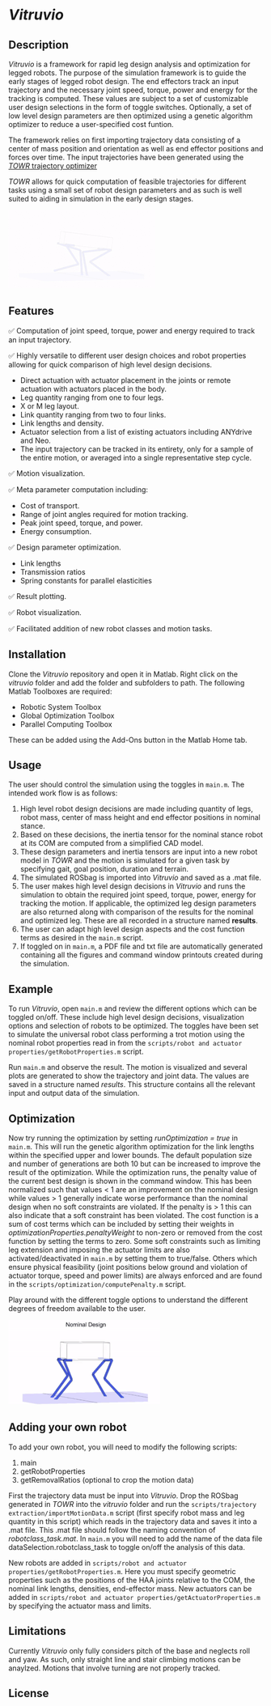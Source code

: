 # _Vitruvio_

## Description

_Vitruvio_ is a framework for rapid leg design analysis and optimization for legged robots. The purpose of the simulation framework is to guide the early stages of legged robot design. The end effectors track an input trajectory and the necessary joint speed, torque, power and energy for the tracking is computed. These values are subject to a set of customizable user design selections in the form of toggle switches. Optionally, a set of low level design parameters are then optimized using a genetic algorithm optimizer to reduce a user-specified cost funtion.

The framework relies on first importing trajectory data consisting of a center of mass position and orientation as well as end effector positions and forces over time. The input trajectories have been generated using the [_TOWR_ trajectory optimizer](https://github.com/ethz-adrl/towr) 

_TOWR_ allows for quick computation of feasible trajectories for different tasks using a small set of robot design parameters and as such is well suited to aiding in simulation in the early design stages. 

![](results/sample_visualization.gif)

## Features

:white_check_mark: Computation of joint speed, torque, power and energy required to track an input trajectory.

:white_check_mark: Highly versatile to different user design choices and robot properties allowing for quick comparison of high level design decisions.

   * Direct actuation with actuator placement in the joints or remote actuation with actuators placed in the body.
   * Leg quantity ranging from one to four legs.
   * X or M leg layout.
   * Link quantity ranging from two to four links.
   * Link lengths and density.
   * Actuator selection from a list of existing actuators including ANYdrive and Neo.
   * The input trajectory can be tracked in its entirety, only for a sample of the entire motion, or averaged into a single representative step cycle.

:white_check_mark: Motion visualization.

:white_check_mark: Meta parameter computation including:

   * Cost of transport.
   * Range of joint angles required for motion tracking.
   * Peak joint speed, torque, and power.
   * Energy consumption.

:white_check_mark: Design parameter optimization.

   * Link lengths 
   * Transmission ratios
   * Spring constants for parallel elasticities
   
:white_check_mark: Result plotting.

:white_check_mark: Robot visualization.

:white_check_mark: Facilitated addition of new robot classes and motion tasks.


## Installation

Clone the _Vitruvio_ repository and open it in Matlab. Right click on the _vitruvio_ folder and add the folder and subfolders to path. The following Matlab Toolboxes are required:

   * Robotic System Toolbox
   * Global Optimization Toolbox
   * Parallel Computing Toolbox
   
These can be added using the Add-Ons button in the Matlab Home tab.

## Usage
 
The user should control the simulation using the toggles in `main.m`.
The intended work flow is as follows:
   
   1. High level robot design decisions are made including quantity of legs, robot mass, center of mass height and end effector positions in nominal stance.
   2. Based on these decisions, the inertia tensor for the nominal stance robot at its COM are computed from a simplified CAD model.
   3. These design parameters and inertia tensors are input into a new robot model in _TOWR_ and the motion is simulated for a given task by specifying gait, goal position, duration and terrain.
   4. The simulated ROSbag is imported into _Vitruvio_ and saved as a .mat file.
   5. The user makes high level design decisions in _Vitruvio_ and runs the simulation to obtain the required joint speed, torque, power, energy for tracking the motion. If applicable, the optimized leg design parameters are also returned along with comparison of the results for the nominal and optimized leg. These are all recorded in a structure named __results__.
   6. The user can adapt high level design aspects and the cost function terms as desired in the `main.m` script.
   7. If toggled on in `main.m`, a PDF file and txt file are automatically generated containing all the figures and command window printouts created during the simulation. 

## Example

To run _Vitruvio_, open `main.m` and review the different options which can be toggled on/off. These include high level design decisions, visualization options and selection of robots to be optimized. 
The toggles have been set to simulate the universal robot class performing a trot motion using the nominal robot properties read in from the `scripts/robot and actuator properties/getRobotProperties.m` script. 

Run `main.m` and observe the result. The motion is visualized and several plots are generated to show the trajectory and joint data. The values are saved in a structure named _results_. This structure contains all the relevant input and output data of the simulation.

## Optimization 

Now try running the optimization by setting _runOptimization = true_ in `main.m`. This will run the genetic algorithm optimization for the link lengths within the specified upper and lower bounds. The default population size and number of generations are both 10 but can be increased to improve the result of the optimization. While the optimization runs, the penalty value of the current best design is shown in the command window. This has been normalized such that values < 1 are an improvement on the nominal design while values > 1 generally indicate worse performance than the nominal design when no soft constraints are violated. If the penalty is > 1 this can also indicate that a soft constraint has been violated. 
The cost function is a sum of cost terms which can be included by setting their weights in _optimizationProperties.penaltyWeight_ to non-zero or removed from the cost function by setting the terms to zero. Some soft constraints such as limiting leg extension and imposing the actuator limits are also activated/deactivated in `main.m` by setting them to true/false. Others which ensure physical feasibility (joint positions below ground and violation of actuator torque, speed and power limits) are always enforced and are found in the `scripts/optimization/computePenalty.m` script.

Play around with the different toggle options to understand the different degrees of freedom available to the user.

![](results/sample_optimization.gif)

## Adding your own robot 

To add your own robot, you will need to modify the following scripts:
   1. main
   2. getRobotProperties
   3. getRemovalRatios (optional to crop the motion data)
   
First the trajectory data must be input into _Vitruvio_. Drop the ROSbag generated in _TOWR_ into the _vitruvio_ folder and run the `scripts/trajectory extraction/importMotionData.m` script (first specify robot mass and leg quantity in this script) which reads in the trajectory data and saves it into a .mat file. This .mat file should follow the naming convention of _robotclass_task.mat_. In `main.m` you will need to add the name of the data file dataSelection.robotclass_task to toggle on/off the analysis of this data. 

New robots are added in `scripts/robot and actuator properties/getRobotProperties.m`. Here you must specify geometric properties such as the positions of the HAA joints relative to the COM, the nominal link lengths, densities, end-effector mass. New actuators can be added in `scripts/robot and actuator properties/getActuatorProperties.m` by specifying the actuator mass and limits.

## Limitations
Currently _Vitruvio_ only fully considers pitch of the base and neglects roll and yaw. As such, only straight line and stair climbing motions can be anaylzed. Motions that involve turning are not properly tracked.

## License